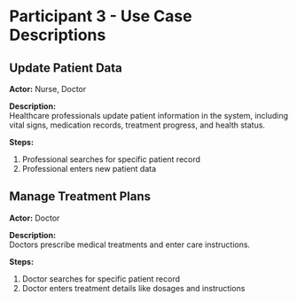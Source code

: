 # Participant 3 - Use Case Descriptions

## Update Patient Data
**Actor:** Nurse, Doctor  

**Description:**  
Healthcare professionals update patient information in the system, including vital signs, medication records, treatment progress, and health status.  

**Steps:**
1. Professional searches for specific patient record  
2. Professional enters new patient data  


## Manage Treatment Plans
**Actor:** Doctor  

**Description:**  
Doctors prescribe medical treatments and enter care instructions.  

**Steps:**
1. Doctor searches for specific patient record  
2. Doctor enters treatment details like dosages and instructions  
